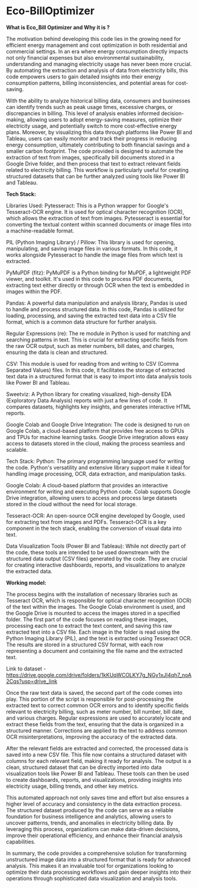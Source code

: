 # Eco-BillOptimizer

**What is Eco_Bill Optimizer and Why it is ?**

The motivation behind developing this code lies in the growing need for efficient energy management and cost optimization in both residential and commercial settings. In an era where energy consumption directly impacts not only financial expenses but also environmental sustainability, understanding and managing electricity usage has never been more crucial. By automating the extraction and analysis of data from electricity bills, this code empowers users to gain detailed insights into their energy consumption patterns, billing inconsistencies, and potential areas for cost-saving.

With the ability to analyze historical billing data, consumers and businesses can identify trends such as peak usage times, excessive charges, or discrepancies in billing. This level of analysis enables informed decision-making, allowing users to adopt energy-saving measures, optimize their electricity usage, and potentially switch to more cost-effective energy plans. Moreover, by visualizing this data through platforms like Power BI and Tableau, users can easily monitor and track their progress in reducing energy consumption, ultimately contributing to both financial savings and a smaller carbon footprint.
The code provided is designed to automate the extraction of text from images, specifically bill documents stored in a Google Drive folder, and then process that text to extract relevant fields related to electricity billing. This workflow is particularly useful for creating structured datasets that can be further analyzed using tools like Power BI and Tableau.

**Tech Stack:**

Libraries Used:
Pytesseract: This is a Python wrapper for Google's Tesseract-OCR engine. It is used for optical character recognition (OCR), which allows the extraction of text from images. Pytesseract is essential for converting the textual content within scanned documents or image files into a machine-readable format.

PIL (Python Imaging Library) / Pillow: This library is used for opening, manipulating, and saving image files in various formats. In this code, it works alongside Pytesseract to handle the image files from which text is extracted.

PyMuPDF (fitz): PyMuPDF is a Python binding for MuPDF, a lightweight PDF viewer, and toolkit. It's used in this code to process PDF documents, extracting text either directly or through OCR when the text is embedded in images within the PDF.

Pandas: A powerful data manipulation and analysis library, Pandas is used to handle and process structured data. In this code, Pandas is utilized for loading, processing, and saving the extracted text data into a CSV file format, which is a common data structure for further analysis.

Regular Expressions (re): The re module in Python is used for matching and searching patterns in text. This is crucial for extracting specific fields from the raw OCR output, such as meter numbers, bill dates, and charges, ensuring the data is clean and structured.

CSV: This module is used for reading from and writing to CSV (Comma Separated Values) files. In this code, it facilitates the storage of extracted text data in a structured format that is easy to import into data analysis tools like Power BI and Tableau.

Sweetviz: A Python library for creating visualized, high-density EDA (Exploratory Data Analysis) reports with just a few lines of code. It compares datasets, highlights key insights, and generates interactive HTML reports.

Google Colab and Google Drive Integration: The code is designed to run on Google Colab, a cloud-based platform that provides free access to GPUs and TPUs for machine learning tasks. Google Drive integration allows easy access to datasets stored in the cloud, making the process seamless and scalable.

Tech Stack:
Python: The primary programming language used for writing the code. Python's versatility and extensive library support make it ideal for handling image processing, OCR, data extraction, and manipulation tasks.

Google Colab: A cloud-based platform that provides an interactive environment for writing and executing Python code. Colab supports Google Drive integration, allowing users to access and process large datasets stored in the cloud without the need for local storage.

Tesseract-OCR: An open-source OCR engine developed by Google, used for extracting text from images and PDFs. Tesseract-OCR is a key component in the tech stack, enabling the conversion of visual data into text.

Data Visualization Tools (Power BI and Tableau): While not directly part of the code, these tools are intended to be used downstream with the structured data output (CSV files) generated by the code. They are crucial for creating interactive dashboards, reports, and visualizations to analyze the extracted data.

**Working model:**

The process begins with the installation of necessary libraries such as Tesseract OCR, which is responsible for optical character recognition (OCR) of the text within the images. The Google Colab environment is used, and the Google Drive is mounted to access the images stored in a specified folder. The first part of the code focuses on reading these images, processing each one to extract the text content, and saving this raw extracted text into a CSV file. Each image in the folder is read using the Python Imaging Library (PIL), and the text is extracted using Tesseract OCR. The results are stored in a structured CSV format, with each row representing a document and containing the file name and the extracted text.

Link to dataset - https://drive.google.com/drive/folders/1kKUqWCOLKY7g_NGy1xJI4qh7_noA2Cqs?usp=drive_link

Once the raw text data is saved, the second part of the code comes into play. This portion of the script is responsible for post-processing the extracted text to correct common OCR errors and to identify specific fields relevant to electricity billing, such as meter number, bill number, bill date, and various charges. Regular expressions are used to accurately locate and extract these fields from the text, ensuring that the data is organized in a structured manner. Corrections are applied to the text to address common OCR misinterpretations, improving the accuracy of the extracted data.

After the relevant fields are extracted and corrected, the processed data is saved into a new CSV file. This file now contains a structured dataset with columns for each relevant field, making it ready for analysis. The output is a clean, structured dataset that can be directly imported into data visualization tools like Power BI and Tableau. These tools can then be used to create dashboards, reports, and visualizations, providing insights into electricity usage, billing trends, and other key metrics.

This automated approach not only saves time and effort but also ensures a higher level of accuracy and consistency in the data extraction process. The structured dataset produced by the code can serve as a reliable foundation for business intelligence and analytics, allowing users to uncover patterns, trends, and anomalies in electricity billing data. By leveraging this process, organizations can make data-driven decisions, improve their operational efficiency, and enhance their financial analysis capabilities.

In summary, the code provides a comprehensive solution for transforming unstructured image data into a structured format that is ready for advanced analysis. This makes it an invaluable tool for organizations looking to optimize their data processing workflows and gain deeper insights into their operations through sophisticated data visualization and analysis tools.
